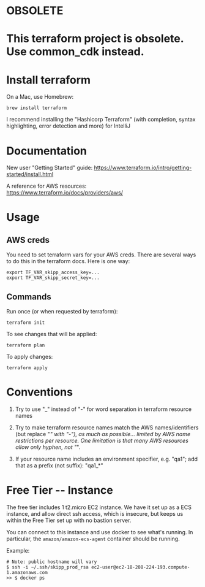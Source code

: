 # 
# OBSOLETE
# This terraform project is obsolete.  Use common_cdk instead.
#

# Install terraform

On a Mac, use Homebrew:

    brew install terraform

I recommend installing the "Hashicorp Terraform" (with completion, syntax highlighting, 
error detection and more) for IntelliJ

# Documentation

New user "Getting Started" guide:
https://www.terraform.io/intro/getting-started/install.html

A reference for AWS resources:
https://www.terraform.io/docs/providers/aws/

# Usage
    
## AWS creds

You need to set terraform vars for your AWS creds. There are several ways to do
this in the terraform docs.  Here is one way:

    export TF_VAR_skipp_access_key=...
    export TF_VAR_skipp_secret_key=...

## Commands

Run once (or when requested by terraform):

    terraform init

To see changes that will be applied:

    terraform plan
    
To apply changes:

    terraform apply


# Conventions

1. Try to use "_" instead of "-" for word separation in terraform resource names

2. Try to make terraform resource names match the AWS names/identifiers (but replace "_" 
   with "-"), as much as possible... limited by AWS name restrictions per resource. One 
   limitation is that many AWS resources allow only hyphen, not "_".
   
3. If your resource name includes an environment specifier, e.g. "qa1"; add that as a
   prefix (not suffix): "qa1_*"

# Free Tier -- Instance

The free tier includes 1 t2.micro EC2 instance.
We have it set up as a ECS instance, and allow direct ssh access, which is insecure, but 
keeps us within the Free Tier set up with no bastion server.

You can connect to this instance and use docker to see what's running. In particular, 
the `amazon/amazon-ecs-agent` container should be running.

Example: 

    # Note: public hostname will vary
    $ ssh -i ~/.ssh/skipp_prod_rsa ec2-user@ec2-18-208-224-193.compute-1.amazonaws.com
    >> $ docker ps
